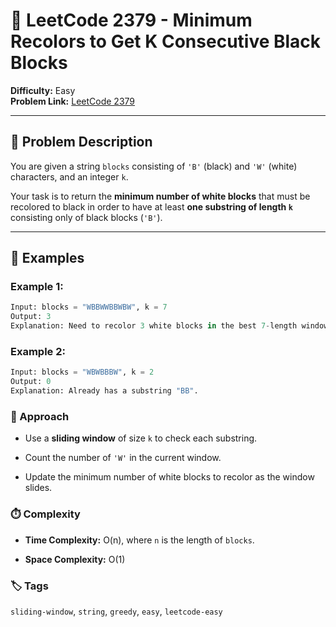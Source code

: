 # 🎨 LeetCode 2379 - Minimum Recolors to Get K Consecutive Black Blocks

**Difficulty:** Easy  
**Problem Link:** [LeetCode 2379](https://leetcode.com/problems/minimum-recolors-to-get-k-consecutive-black-blocks)

---

## 📘 Problem Description

You are given a string `blocks` consisting of `'B'` (black) and `'W'` (white) characters, and an integer `k`.

Your task is to return the **minimum number of white blocks** that must be recolored to black in order to have at least **one substring of length `k`** consisting only of black blocks (`'B'`).

---

## 🧪 Examples

### Example 1:

```python
Input: blocks = "WBBWWBBWBW", k = 7
Output: 3
Explanation: Need to recolor 3 white blocks in the best 7-length window.
```

### Example 2:

```python
Input: blocks = "WBWBBBW", k = 2
Output: 0
Explanation: Already has a substring "BB".
```

### 🧠 Approach

- Use a **sliding window** of size `k` to check each substring.

- Count the number of `'W'` in the current window.

- Update the minimum number of white blocks to recolor as the window slides.

### ⏱️ Complexity

- **Time Complexity:** O(n), where `n` is the length of `blocks`.

- **Space Complexity:** O(1)

### 🏷️ Tags

`sliding-window`, `string`, `greedy`, `easy`, `leetcode-easy`